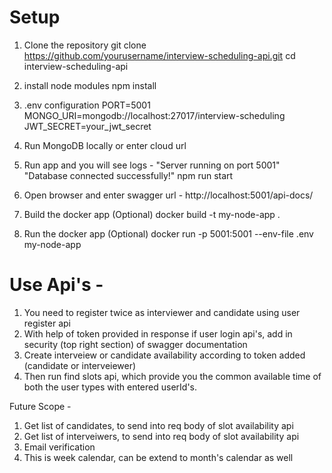 # Setup
1. Clone the repository
git clone https://github.com/yourusername/interview-scheduling-api.git
cd interview-scheduling-api

2. install node modules
npm install

3. .env configuration
PORT=5001
MONGO_URI=mongodb://localhost:27017/interview-scheduling
JWT_SECRET=your_jwt_secret

4. Run MongoDB locally or enter cloud url

5. Run app and you will see logs - "Server running on port 5001" "Database connected successfully!"
npm run start

6. Open browser and enter swagger url -
http://localhost:5001/api-docs/


7. Build the docker app (Optional)
docker build -t my-node-app .

8. Run the docker app (Optional)
docker run -p 5001:5001 --env-file .env my-node-app


# Use Api's -

1. You need to register twice as interviewer and candidate using user register api
2. With help of token provided in response if user login api's, add in security (top right section) of swagger documentation
3. Create interveiew or candidate availability according to token added (candidate or interveiewer)
4. Then run find slots api, which provide you the common available time of both the user types with entered userId's.


Future Scope -

1. Get list of candidates, to send into req body of slot availability api
2. Get list of interveiwers, to send into req body of slot availability api
3. Email verification
4. This is week calendar, can be extend to month's calendar as well